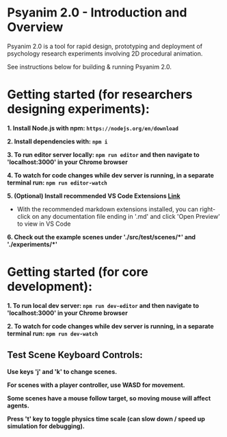 # Psyanim 2.0 - Introduction and Overview

Psyanim 2.0 is a tool for rapid design, prototyping and deployment of psychology research experiments involving 2D procedural animation.

See instructions below for building & running Psyanim 2.0.

# Getting started (for researchers designing experiments):

**1. Install Node.js with npm: `https://nodejs.org/en/download`**

**2. Install dependencies with: `npm i`**

**3. To run editor server locally: `npm run editor` and then navigate to 'localhost:3000' in your Chrome browser**

**4. To watch for code changes while dev server is running, in a separate terminal run: `npm run editor-watch`**

**5. (Optional) Install recommended VS Code Extensions [Link](./docs/helpful_vscode_extensions.md)**

- With the recommended markdown extensions installed, you can right-click on any documentation file ending in '.md' and click 'Open Preview' to view in VS Code

**6. Check out the example scenes under './src/test/scenes/\*' and './experiments/\*'**

# Getting started (for core development):

**1. To run local dev server: `npm run dev-editor` and then navigate to 'localhost:3000' in your Chrome browser**

**2. To watch for code changes while dev server is running, in a separate terminal run: `npm run dev-watch`**

## Test Scene Keyboard Controls:

**Use keys 'j' and 'k' to change scenes.**

**For scenes with a player controller, use WASD for movement.**

**Some scenes have a mouse follow target, so moving mouse will affect agents.**

**Press 't' key to toggle physics time scale (can slow down / speed up simulation for debugging).**